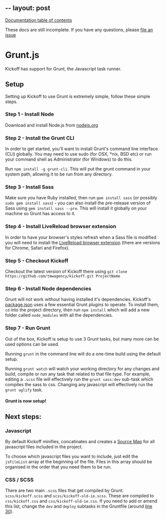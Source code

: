 --
layout: post
---

[Documentation table of contents](readme.md)

These docs are still incomplete. If you have any questions, please [file an issue](https://github.com/tmwagency/kickoff/issues/new)

# Grunt.js

Kickoff has support for Grunt, the Javascript task runner.

## Setup

Setting up Kickoff to use Grunt is extremely simple, follow these simple steps.

### Step 1 - Install Node
Download and install Node.js from [nodejs.org](http://nodejs.org/)

### Step 2 - Install the Grunt CLI
In order to get started, you'll want to install Grunt's command line interface (CLI) globally. You may need to use sudo (for OSX, *nix, BSD etc) or run your command shell as Administrator (for Windows) to do this.

Run `npm install -g grunt-cli`. This will put the grunt command in your system path, allowing it to be run from any directory.

### Step 3 - Install Sass
Make sure you have Ruby installed, then run `gem install sass` (or possibly `sudo gem install sass`) - you can also install the pre-release version of Sass using `gem install sass --pre`. This will install it globally on your machine so Grunt has access to it.

### Step 4 - Install LiveReload browser extension
In order to have your browser's styles refresh when a Sass file is modified you will need to install the [LiveReload browser extension](http://feedback.livereload.com/knowledgebase/articles/86242-how-do-i-install-and-use-the-browser-extensions-) (there are versions for Chrome, Safari and Firefox).

### Step 5 - Checkout Kickoff
Checkout the latest version of Kickoff there using `git clone https://github.com/tmwagency/kickoff.git ProjectName`

### Step 6 - Install Node dependencies
Grunt will not work without having installed it's dependencies. Kickoff's [package.json](https://github.com/tmwagency/kickoff/blob/master/package.json#L23) uses a few essential Grunt plugins to operate. To install them, `cd` into the project directory, then run `npm install` which will add a new folder called `node_modules` with all the dependencies.

### Step 7 - Run Grunt
Out of the box, Kickoff is setup to use 3 Grunt tasks, but many more can be used options can be used.

Running `grunt` in the command line will do a one-time build using the default setup.

Running `grunt watch` will watch your working directory for any changes and build, compile or run any task that related to that file type. For example, editing a `.scss` file will effectively run the `grunt sass:dev` sub-task which compiles the sass to css. Changing any javascript will effectively run the `grunt uglify` task.

#### Grunt is now setup!

## Next steps:
### Javascript
By default Kickoff minifies, concatinates and creates a [Source Map](http://www.html5rocks.com/en/tutorials/developertools/sourcemaps/) for all javascript files included in the project.

To choose which javascript files you want to include, just edit the `jsFileList` array at the beginning of the file. Files in this array should be organised in the order that you need them to be run.

### CSS / SCSS
There are two main `.scss` files that get compiled by Grunt: `scss/kickoff.scss` and `scss/kickoff-old-ie.scss`. These are compiled to `css/kickoff.css` and `css/kickoff-old-ie.css`. If you need to add or amend this list, change the `dev` and `deploy` subtasks in the Gruntfile (around [line 30](https://github.com/tmwagency/kickoff/blob/master/Gruntfile.js#L32)).

